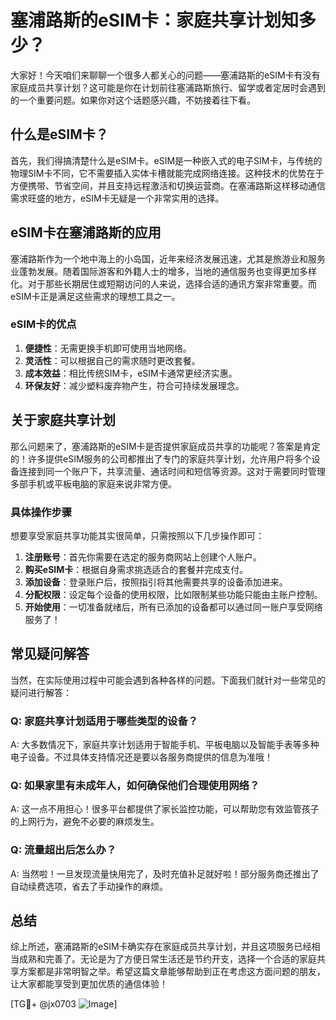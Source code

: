 # 塞浦路斯的eSIM卡：家庭共享计划知多少？

大家好！今天咱们来聊聊一个很多人都关心的问题——塞浦路斯的eSIM卡有没有家庭成员共享计划？这可能是你在计划前往塞浦路斯旅行、留学或者定居时会遇到的一个重要问题。如果你对这个话题感兴趣，不妨接着往下看。

## 什么是eSIM卡？

首先，我们得搞清楚什么是eSIM卡。eSIM是一种嵌入式的电子SIM卡，与传统的物理SIM卡不同，它不需要插入实体卡槽就能完成网络连接。这种技术的优势在于方便携带、节省空间，并且支持远程激活和切换运营商。在塞浦路斯这样移动通信需求旺盛的地方，eSIM卡无疑是一个非常实用的选择。

## eSIM卡在塞浦路斯的应用

塞浦路斯作为一个地中海上的小岛国，近年来经济发展迅速，尤其是旅游业和服务业蓬勃发展。随着国际游客和外籍人士的增多，当地的通信服务也变得更加多样化。对于那些长期居住或短期访问的人来说，选择合适的通讯方案非常重要。而eSIM卡正是满足这些需求的理想工具之一。

### eSIM卡的优点

1. **便捷性**：无需更换手机即可使用当地网络。
2. **灵活性**：可以根据自己的需求随时更改套餐。
3. **成本效益**：相比传统SIM卡，eSIM卡通常更经济实惠。
4. **环保友好**：减少塑料废弃物产生，符合可持续发展理念。

## 关于家庭共享计划

那么问题来了，塞浦路斯的eSIM卡是否提供家庭成员共享的功能呢？答案是肯定的！许多提供eSIM服务的公司都推出了专门的家庭共享计划，允许用户将多个设备连接到同一个账户下，共享流量、通话时间和短信等资源。这对于需要同时管理多部手机或平板电脑的家庭来说非常方便。

### 具体操作步骤

想要享受家庭共享功能其实很简单，只需按照以下几步操作即可：

1. **注册账号**：首先你需要在选定的服务商网站上创建个人账户。
2. **购买eSIM卡**：根据自身需求挑选适合的套餐并完成支付。
3. **添加设备**：登录账户后，按照指引将其他需要共享的设备添加进来。
4. **分配权限**：设定每个设备的使用权限，比如限制某些功能只能由主账户控制。
5. **开始使用**：一切准备就绪后，所有已添加的设备都可以通过同一账户享受网络服务了！

## 常见疑问解答

当然，在实际使用过程中可能会遇到各种各样的问题。下面我们就针对一些常见的疑问进行解答：

### Q: 家庭共享计划适用于哪些类型的设备？
A: 大多数情况下，家庭共享计划适用于智能手机、平板电脑以及智能手表等多种电子设备。不过具体支持情况还是要以各服务商提供的信息为准哦！

### Q: 如果家里有未成年人，如何确保他们合理使用网络？
A: 这一点不用担心！很多平台都提供了家长监控功能，可以帮助您有效监管孩子的上网行为，避免不必要的麻烦发生。

### Q: 流量超出后怎么办？
A: 当然啦！一旦发现流量快用完了，及时充值补足就好啦！部分服务商还推出了自动续费选项，省去了手动操作的麻烦。

## 总结

综上所述，塞浦路斯的eSIM卡确实存在家庭成员共享计划，并且这项服务已经相当成熟和完善了。无论是为了方便日常生活还是节约开支，选择一个合适的家庭共享方案都是非常明智之举。希望这篇文章能够帮助到正在考虑这方面问题的朋友，让大家都能享受到更加优质的通信体验！

[TG💪+ @jx0703 ![Image](https://github.com/user-attachments/assets/dbca1d08-cadb-493c-b0ec-ad6f7a83f270)]